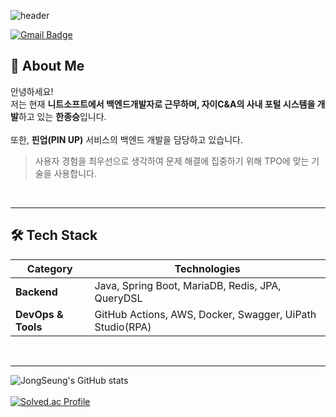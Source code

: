 ![header](https://capsule-render.vercel.app/api?type=waving&color=0:0b0f4d,100:1c1c86&height=200&section=header&text=BellWin's%20Github&fontColor=FFD700&fontSize=60&fontAlignY=35&desc=Backend%20Developer&descAlignY=65&descAlign=60&animation=fadeIn&speed=3)

[![Gmail Badge](https://img.shields.io/badge/Gmail-D14836?style=flat&logo=Gmail&logoColor=white)](mailto:bellwin98@gmail.com)


## 👋 About Me

안녕하세요! 
<br>저는 현재 **니트소프트에서 백엔드개발자로 근무하며, 자이C&A의 사내 포털 시스템을 개발**하고 있는 **한종승**입니다.
<br>
<br>
또한, **핀업(PIN UP)** 서비스의 백엔드 개발을 담당하고 있습니다.

> 사용자 경험을 최우선으로 생각하여 문제 해결에 집중하기 위해 TPO에 맞는 기술을 사용합니다.

<br>

---

## 🛠 Tech Stack

| **Category**       | **Technologies** |
|--------------------|------------------|
| **Backend**        | Java, Spring Boot, MariaDB, Redis, JPA, QueryDSL |
| **DevOps & Tools** | GitHub Actions, AWS, Docker, Swagger, UiPath Studio(RPA) |

<br>

---

![JongSeung's GitHub stats](https://github-readme-stats.vercel.app/api?username=BellWin98&count_private=true&show_icons=true&theme=radical) <br><br>
[![Solved.ac Profile](http://mazassumnida.wtf/api/v2/generate_badge?boj=hjs1351)](https://solved.ac/hjs1351/)


